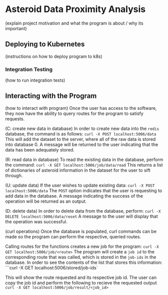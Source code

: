 # Asteroid Data Proximity Analysis

(explain project motivation and what the program is about / why its important)


## Deploying to Kubernetes

(instructions on how to deploy program to k8s)


### Integration Testing

(how to run integration tests)


## Interacting with the Program

(how to interact with program)
Once the user has access to the software, they now have the ability to query routes for the program to satisfy requests.

(C: create new data in database)
In order to create new data into the `redis` database, the command is as follows:
```curl -X POST localhost:5006/data```
This will add the dataset to the server, where all of the raw data is stored into database 0. A message will be returned to the user indicating that the data has been adequately stored.

(R: read data in database)
To read the existing data in the database, perform the command:
```curl -X GET localhost:5006/job/data/read```
This returns a list of dictionaries of asteroid information in the dataset for the user to sift through.

(U: update data)
If the user wishes to update existing data:
```curl -X POST localhost:5006/data```
The `POST` option indicates that the user is requesting to add data in the database. A message indicating the success of the operation will be returned as an output.

(D: delete data)
In order to delete data from the database, perform:
```curl -X DELETE localhost:5006/data/reset```
A message to the user will display that the operation was successful.

(curl operations)
Once the database is populated, curl commands can be made so the program can perform the respective, queried routes.

Calling routes for the functions creates a new job for the program:
```curl -X GET localhost:5006/job/<route>```
The program will create a `job id` to the corresponding route that was called, which is stored in the `job-ids` in the database.
In order to see the contents of the list that stores this information:
```curl -X GET localhost:5006/stored/job-ids`

This will show the route requested and its respective job id. The user can copy the job id and perform the following to recieve the requested output
```curl -X GET localhost:5006/job/result/<job_id>```


